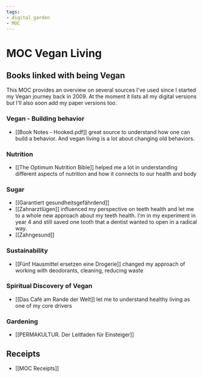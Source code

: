 ```yaml
---
tags: 
- digital_garden
- MOC
---
```

# MOC Vegan Living

## Books linked with being Vegan
This MOC provides an overview on several sources I've used since I started my Vegan journey back in 2009. At the moment it lists all my digital versions but I'll also soon add my paper versions too.


### Vegan - Building behavior
+ [[Book Notes - Hooked.pdf]] great source to understand how one can build a behavior. And vegan living is a lot about changing old behaviors.

### Nutrition
+ [[The Optimum Nutrition Bible]] helped me a lot in understanding different aspects of nutrition and how it connects to our health and body

### Sugar
+ [[Garantiert gesundheitsgefährdend]]
+ [[Zahnarztlügen]] influenced my perspective on teeth health and let me to a whole new approach about my teeth health. I'm in my experiment in year 4 and still saved one tooth that a dentist wanted to open in a radical way.
+ [[Zahngesund]]

### Sustainability
+ [[Fünf Hausmittel ersetzen eine Drogerie]] changed my approach of working with deodorants, cleaning, reducing waste 

### Spiritual Discovery of Vegan
+ [[Das Café am Rande der Welt]] let me to understand healthy living as one of my core drivers

### Gardening
+ [[PERMAKULTUR. Der Leitfaden für Einsteiger]]

## Receipts
+ [[MOC Receipts]]